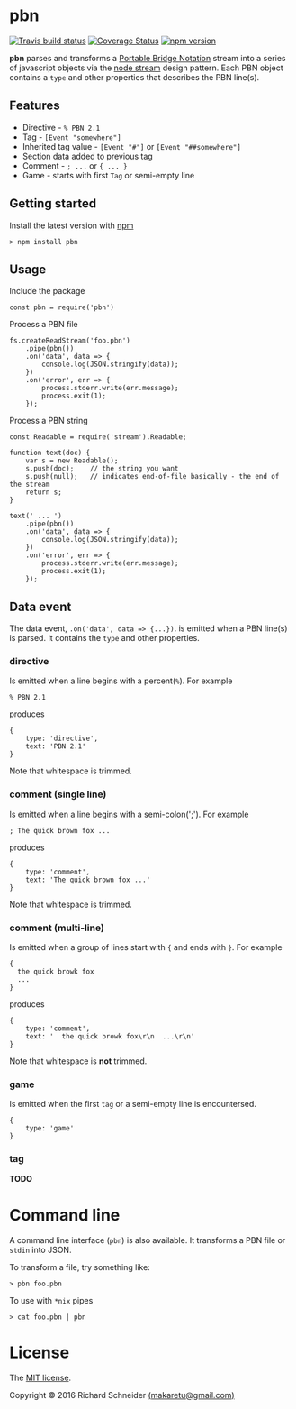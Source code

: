 # pbn

[![Travis build status](https://travis-ci.org/richardschneider/pbn.svg)](https://travis-ci.org/richardschneider/pbn)
[![Coverage Status](https://coveralls.io/repos/github/richardschneider/pbn/badge.svg?branch=master)](https://coveralls.io/github/richardschneider/pbn?branch=master)
 [![npm version](https://badge.fury.io/js/pbn.svg)](https://badge.fury.io/js/pbn) 
 
**pbn** parses and transforms a [Portable Bridge Notation](http://www.tistis.nl/pbn/) stream into a series of javascript objects via the [node stream](https://nodejs.org/api/stream.html#stream_api_for_stream_consumers) design pattern.  Each PBN object contains a `type` and other properties that describes the PBN line(s).

## Features

* Directive - `% PBN 2.1`
* Tag - `[Event "somewhere"]`
* Inherited tag value - `[Event "#"]` or `[Event "##somewhere"]`
* Section data added to previous tag
* Comment - `; ...` or `{ ... }`
* Game - starts with first `Tag` or semi-empty line

## Getting started

Install the latest version with [npm](http://blog.npmjs.org/post/85484771375/how-to-install-npm)

    > npm install pbn

## Usage

Include the package

    const pbn = require('pbn')

Process a PBN file

    fs.createReadStream('foo.pbn')
        .pipe(pbn())
        .on('data', data => {
            console.log(JSON.stringify(data));
        })
        .on('error', err => {
            process.stderr.write(err.message);
            process.exit(1);
        });

Process a PBN string

    const Readable = require('stream').Readable;

    function text(doc) {
        var s = new Readable();
        s.push(doc);    // the string you want
        s.push(null);   // indicates end-of-file basically - the end of the stream
        return s;
    }

    text(' ... ')
        .pipe(pbn())
        .on('data', data => {
            console.log(JSON.stringify(data));
        })
        .on('error', err => {
            process.stderr.write(err.message);
            process.exit(1);
        });

## Data event

The data event, `.on('data', data => {...})`. is emitted when a PBN line(s) is parsed.  It contains the `type` and other properties.

### directive

Is emitted when a line begins with a percent(`%`).  For example

    % PBN 2.1

produces

    {
        type: 'directive', 
        text: 'PBN 2.1'
    }

Note that whitespace is trimmed.

### comment (single line)

Is emitted when a line begins with a semi-colon(';'). For example

    ; The quick brown fox ...

produces

    {
        type: 'comment', 
        text: 'The quick brown fox ...'
    }

Note that whitespace is trimmed.

### comment (multi-line)

Is emitted when a group of lines start with `{` and ends with `}`. For example

    {
      the quick browk fox
      ...
    }

produces

    {
        type: 'comment', 
        text: '  the quick browk fox\r\n  ...\r\n'
    }

Note that whitespace is **not** trimmed.

### game

Is emitted when the first `tag` or a semi-empty line is encountersed.

    {
        type: 'game'
    }

### tag

**TODO**

# Command line

A command line interface (`pbn`) is also available. It transforms a PBN file or `stdin` into JSON.

To transform a file, try something like:

    > pbn foo.pbn
     
To use with `*nix` pipes

    > cat foo.pbn | pbn

# License
The [MIT license](LICENSE).

Copyright © 2016 Richard Schneider [(makaretu@gmail.com)](mailto:makaretu@gmail.com?subject=ISQ)